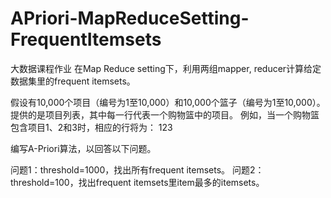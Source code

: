 # APriori-MapReduceSetting-FrequentItemsets
大数据课程作业
在Map Reduce setting下，利用两组mapper, reducer计算给定数据集里的frequent itemsets。

假设有10,000个项目（编号为1至10,000）和10,000个篮子（编号为1至10,000）。提供的是项目列表，其中每一行代表一个购物篮中的项目。
例如，当一个购物篮包含项目1、2和3时，相应的行将为：
123

编写A-Priori算法，以回答以下问题。

问题1：threshold=1000，找出所有frequent itemsets。
问题2：threshold=100，找出frequent itemsets里item最多的itemsets。
